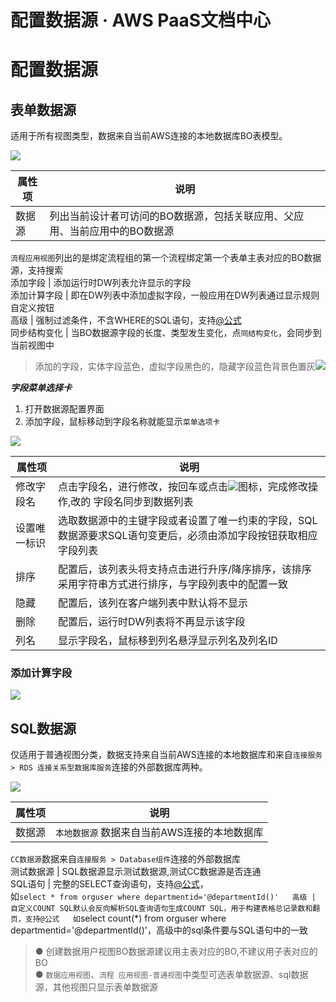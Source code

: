 # 配置数据源 · AWS PaaS文档中心

# 配置数据源

## 表单数据源

适用于所有视图类型，数据来自当前AWS连接的本地数据库BO表模型。

[![](https://docs.awspaas.com/user-manual/aws-pass-console-user-manual-dw-vue3.0-64ga/new_dw/14.png)](<14.png>)

属性项 | 说明  
---|---  
数据源 | 列出当前设计者可访问的BO数据源，包括关联应用、父应用、当前应用中的BO数据源   
`流程应用视图`列出的是绑定流程组的第一个流程绑定第一个表单主表对应的BO数据源，支持搜索  
添加字段 | 添加运行时DW列表允许显示的字段  
添加计算字段 | 即在DW列表中添加虚拟字段，一般应用在DW列表通过显示规则自定义按钮  
高级 | 强制过滤条件，不含WHERE的SQL语句，支持[@公式](<https://docs.awspaas.com/reference-guide/aws-paas-at-reference-guide/index.html>)  
同步结构变化 | 当BO数据源字段的长度、类型发生变化，点`同结构变化`，会同步到当前视图中  
  
> 添加的字段，实体字段蓝色，虚拟字段黑色的，隐藏字段蓝色背景色置灰[![](https://docs.awspaas.com/user-manual/aws-pass-console-user-manual-dw-vue3.0-64ga/new_dw/14.3.png)](<14.3.png>)

**_字段菜单选择卡_**

  1. 打开数据源配置界面
  2. 添加字段，鼠标移动到字段名称就能显示`菜单选项卡`

[![](https://docs.awspaas.com/user-manual/aws-pass-console-user-manual-dw-vue3.0-64ga/new_dw/14.1.png)](<14.1.png>)

属性项 | 说明  
---|---  
修改字段名 | 点击字段名，进行修改，按回车或点击[![](https://docs.awspaas.com/user-manual/aws-pass-console-user-manual-dw-vue3.0-64ga/new_dw/dg.png)](<dg.png>)图标，完成修改操作,改的 字段名同步到数据列表  
设置唯一标识 | 选取数据源中的主键字段或者设置了唯一约束的字段，SQL数据源要求SQL语句变更后，必须由添加字段按钮获取相应字段列表  
排序 | 配置后，该列表头将支持点击进行升序/降序排序，该排序采用字符串方式进行排序，与字段列表中的配置一致  
隐藏 | 配置后，该列在客户端列表中默认将不显示  
删除 | 配置后，运行时DW列表将不再显示该字段  
列名 | 显示字段名，鼠标移到列名悬浮显示列名及列名ID  
  
### 添加计算字段

[![](https://docs.awspaas.com/user-manual/aws-pass-console-user-manual-dw-vue3.0-64ga/new_dw/14.2.png)](<14.2.png>)

## SQL数据源

仅适用于普通视图分类，数据支持来自当前AWS连接的本地数据库和来自`连接服务 > RDS 连接关系型数据库服务`连接的外部数据库两种。

[![](https://docs.awspaas.com/user-manual/aws-pass-console-user-manual-dw-vue3.0-64ga/new_dw/14-1.png)](<14-1.png>)

属性项 | 说明  
---|---  
数据源 | `本地数据源` 数据来自当前AWS连接的本地数据库   
`CC数据源`数据来自`连接服务 > Database组件`连接的外部数据库  
测试数据源 | SQL数据源显示测试数据源,测试CC数据源是否连通  
SQL语句 | 完整的SELECT查询语句，支持[@公式](<https://docs.awspaas.com/reference-guide/aws-paas-at-reference-guide/index.html>)，  
如`select * from orguser where departmentid='@departmentId()'  
高级 | 自定义COUNT SQL默认会反向解析SQL查询语句生成COUNT SQL，用于构建表格总记录数和翻页，支持@公式  
如`select count(*) from orguser where departmentid='@departmentId()'，高级中的sql条件要与SQL语句中的一致  
  
> ● 创建数据用户视图BO数据源建议用主表对应的BO,不建议用子表对应的BO  
>  ● `数据应用视图`、`流程 应用视图-普通视图`中类型可选表单数据源、sql数据源，其他视图只显示表单数据源